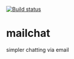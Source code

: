 [![Build status](https://ci.appveyor.com/api/projects/status/pxx2aw014w361dvy?svg=true)](https://ci.appveyor.com/project/dejbug/mailchat)

# mailchat
simpler chatting via email

